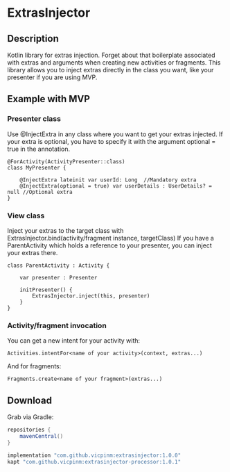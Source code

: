 # ExtrasInjector 

## Description

Kotlin library for extras injection. 
Forget about that boilerplate associated with extras and arguments when creating new activities or fragments. 
This library allows you to inject extras directly in the class you want, like your presenter if you are using MVP.

## Example with MVP

### Presenter class

Use @InjectExtra in any class where you want to get your extras injected. If your extra is optional, you have to specify it with the argument optional = true in the annotation.

````
@ForActivity(ActivityPresenter::class)
class MyPresenter {

    @InjectExtra lateinit var userId: Long  //Mandatory extra
    @InjectExtra(optional = true) var userDetails : UserDetails? = null //Optional extra
}
````

### View class

Inject your extras to the target class with ExtrasInjector.bind(activity/fragment instance, targetClass)
If you have a ParentActivity which holds a reference to your presenter, you can inject your extras there.

````
class ParentActivity : Activity {

    var presenter : Presenter
    
    initPresenter() {
        ExtrasInjector.inject(this, presenter)
    }
}
````

### Activity/fragment invocation

You can get a new intent for your activity with:

````
Activities.intentFor<name of your activity>(context, extras...)
````

And for fragments:


````
Fragments.create<name of your fragment>(extras...)
````


## Download 

Grab via Gradle:

```groovy
repositories {
    mavenCentral()
}

implementation "com.github.vicpinm:extrasinjector:1.0.0"
kapt "com.github.vicpinm:extrasinjector-processor:1.0.1"

```

